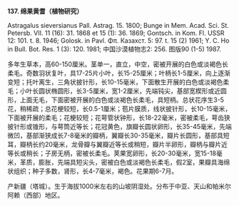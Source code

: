 **137. 绵果黄耆（植物研究）**

Astragalus sieversianus Pall. Astrag. 15. 1800; Bunge in Mem. Acad. Sci. St. Petersb. VII. 11 (16): 31. 1868 et 15 (1): 36. 1869; Gontsch. in Kom. Fl. USSR 12: 101. t. 8. 1946; Golosk. in Pavl. Φπ. Казахст. 5: 97. t. 15 (2) 1961; Y. C. Ho in Bull. Bot. Res. 1 (3): 120. 1981; 中国沙漠植物志2: 256. 图版90 (1-5) 1987.

多年生草本，高60-150厘米。茎单一，直立，中空，密被开展的白色或淡褐色长柔毛。奇数羽状复叶，具17-25片小叶，长15-25厘米；叶柄长1-5厘米，向上逐渐变短；托叶离生，三角状披针形，长10-15毫米，下面散生开展的白色或淡褐色柔毛；小叶长圆状椭圆形，长3-5厘米，宽1-2厘米，先端钝尖，基部宽楔形或近圆形，上面无毛，下面密被开展的白色或淡褐色长柔毛，具短柄。总状花序生3-5花，稍稀疏；总花梗较短，长0.5-1厘米；苞片膜质，线状披针形，长10-15毫米，下面被开展的柔毛；花梗较短；花萼管状钟形，长18-22毫米，密被柔毛，萼齿狭披针形或锥形，与萼筒近等长；花冠黄色，旗瓣长圆状卵形，长35-45毫米，先端微凹，基部渐狭成长7-8毫米的瓣柄，翼瓣长30-35毫米，瓣片长圆形，基部具短耳，瓣柄长约20毫米，龙骨瓣与翼瓣近等长或稍短，瓣片半卵形，瓣柄与瓣片近等长或稍长；子房无柄，密被长柔毛。荚果宽卵形，长20-30毫米，宽15-18毫米，革质，膨胀，先端具短尖头，密被白色或淡褐色长柔毛，假2室，果瓣具海绵状组织；种子多数，肾形，长4-7毫米，褐色。花果期6-7月。

产新疆（塔城）。生于海拔1000米左右的山坡阴湿处。分布于中亚、天山和帕米尔阿赖（西部）地区。

